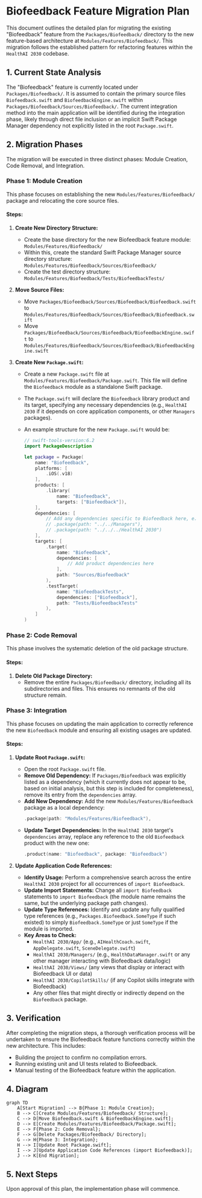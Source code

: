 # Biofeedback Feature Migration Plan

This document outlines the detailed plan for migrating the existing "Biofeedback" feature from the `Packages/Biofeedback/` directory to the new feature-based architecture at `Modules/Features/Biofeedback/`. This migration follows the established pattern for refactoring features within the `HealthAI 2030` codebase.

## 1. Current State Analysis

The "Biofeedback" feature is currently located under `Packages/Biofeedback/`. It is assumed to contain the primary source files `Biofeedback.swift` and `BiofeedbackEngine.swift` within `Packages/Biofeedback/Sources/Biofeedback/`. The current integration method into the main application will be identified during the integration phase, likely through direct file inclusion or an implicit Swift Package Manager dependency not explicitly listed in the root `Package.swift`.

## 2. Migration Phases

The migration will be executed in three distinct phases: Module Creation, Code Removal, and Integration.

### Phase 1: Module Creation

This phase focuses on establishing the new `Modules/Features/Biofeedback/` package and relocating the core source files.

#### Steps:

1.  **Create New Directory Structure:**
    *   Create the base directory for the new Biofeedback feature module: `Modules/Features/Biofeedback/`
    *   Within this, create the standard Swift Package Manager source directory structure: `Modules/Features/Biofeedback/Sources/Biofeedback/`
    *   Create the test directory structure: `Modules/Features/Biofeedback/Tests/BiofeedbackTests/`

2.  **Move Source Files:**
    *   Move `Packages/Biofeedback/Sources/Biofeedback/Biofeedback.swift` to `Modules/Features/Biofeedback/Sources/Biofeedback/Biofeedback.swift`
    *   Move `Packages/Biofeedback/Sources/Biofeedback/BiofeedbackEngine.swift` to `Modules/Features/Biofeedback/Sources/Biofeedback/BiofeedbackEngine.swift`

3.  **Create New `Package.swift`:**
    *   Create a new `Package.swift` file at `Modules/Features/Biofeedback/Package.swift`. This file will define the `Biofeedback` module as a standalone Swift package.
    *   The `Package.swift` will declare the `Biofeedback` library product and its target, specifying any necessary dependencies (e.g., `HealthAI 2030` if it depends on core application components, or other `Managers` packages).
    *   An example structure for the new `Package.swift` would be:

        ```swift
        // swift-tools-version:6.2
        import PackageDescription

        let package = Package(
            name: "Biofeedback",
            platforms: [
                .iOS(.v18)
            ],
            products: [
                .library(
                    name: "Biofeedback",
                    targets: ["Biofeedback"]),
            ],
            dependencies: [
                // Add any dependencies specific to Biofeedback here, e.g.,
                // .package(path: "../../Managers"),
                // .package(path: "../../../HealthAI 2030")
            ],
            targets: [
                .target(
                    name: "Biofeedback",
                    dependencies: [
                        // Add product dependencies here
                    ],
                    path: "Sources/Biofeedback"
                ),
                .testTarget(
                    name: "BiofeedbackTests",
                    dependencies: ["Biofeedback"],
                    path: "Tests/BiofeedbackTests"
                ),
            ]
        )
        ```

### Phase 2: Code Removal

This phase involves the systematic deletion of the old package structure.

#### Steps:

1.  **Delete Old Package Directory:**
    *   Remove the entire `Packages/Biofeedback/` directory, including all its subdirectories and files. This ensures no remnants of the old structure remain.

### Phase 3: Integration

This phase focuses on updating the main application to correctly reference the new `Biofeedback` module and ensuring all existing usages are updated.

#### Steps:

1.  **Update Root `Package.swift`:**
    *   Open the root `Package.swift` file.
    *   **Remove Old Dependency:** If `Packages/Biofeedback` was explicitly listed as a dependency (which it currently does not appear to be, based on initial analysis, but this step is included for completeness), remove its entry from the `dependencies` array.
    *   **Add New Dependency:** Add the new `Modules/Features/Biofeedback` package as a local dependency:
        ```swift
        .package(path: "Modules/Features/Biofeedback"),
        ```
    *   **Update Target Dependencies:** In the `HealthAI 2030` target's `dependencies` array, replace any reference to the old `Biofeedback` product with the new one:
        ```swift
        .product(name: "Biofeedback", package: "Biofeedback")
        ```

2.  **Update Application Code References:**
    *   **Identify Usage:** Perform a comprehensive search across the entire `HealthAI 2030` project for all occurrences of `import Biofeedback`.
    *   **Update Import Statements:** Change all `import Biofeedback` statements to `import Biofeedback` (the module name remains the same, but the underlying package path changes).
    *   **Update Type References:** Identify and update any fully qualified type references (e.g., `Packages.Biofeedback.SomeType` if such existed) to simply `Biofeedback.SomeType` or just `SomeType` if the module is imported.
    *   **Key Areas to Check:**
        *   `HealthAI 2030/App/` (e.g., `AIHealthCoach.swift`, `AppDelegate.swift`, `SceneDelegate.swift`)
        *   `HealthAI 2030/Managers/` (e.g., `HealthDataManager.swift` or any other manager interacting with Biofeedback data/logic)
        *   `HealthAI 2030/Views/` (any views that display or interact with Biofeedback UI or data)
        *   `HealthAI 2030/CopilotSkills/` (if any Copilot skills integrate with Biofeedback)
        *   Any other files that might directly or indirectly depend on the `Biofeedback` package.

## 3. Verification

After completing the migration steps, a thorough verification process will be undertaken to ensure the Biofeedback feature functions correctly within the new architecture. This includes:

*   Building the project to confirm no compilation errors.
*   Running existing unit and UI tests related to Biofeedback.
*   Manual testing of the Biofeedback feature within the application.

## 4. Diagram

```mermaid
graph TD
    A[Start Migration] --> B{Phase 1: Module Creation};
    B --> C[Create Modules/Features/Biofeedback/ Structure];
    C --> D[Move Biofeedback.swift & BiofeedbackEngine.swift];
    D --> E[Create Modules/Features/Biofeedback/Package.swift];
    E --> F{Phase 2: Code Removal};
    F --> G[Delete Packages/Biofeedback/ Directory];
    G --> H{Phase 3: Integration};
    H --> I[Update Root Package.swift];
    I --> J[Update Application Code References (import Biofeedback)];
    J --> K[End Migration];
```

## 5. Next Steps

Upon approval of this plan, the implementation phase will commence.